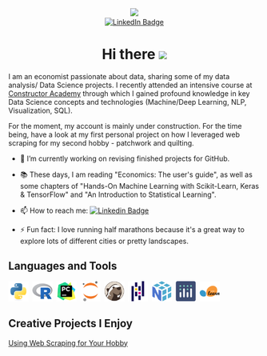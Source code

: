 <div id="header" align="center">
  <img src="https://i.giphy.com/media/v1.Y2lkPTc5MGI3NjExeThzNG80aGIydWNjcDBiM3Fxb2xxZWlucTF0YjlzaWo0OXJ3NDJidCZlcD12MV9pbnRlcm5hbF9naWZfYnlfaWQmY3Q9cw/Qo2dupDib32rkTY4hX/giphy.gif" width="500"/>

  <div id="badges">
  <a href="https://www.linkedin.com/in/stefaniewedel/">
    <img src="https://img.shields.io/badge/LinkedIn-blue?style=for-the-badge&logo=linkedin&logoColor=white" alt="LinkedIn Badge"/>
  </a>
  </div>

  <h1>
  Hi there
  <img src="https://media.giphy.com/media/hvRJCLFzcasrR4ia7z/giphy.gif" width="30px"/>
  </h1>
</div>



I am an economist passionate about data, sharing some of my data analysis/ Data Science projects. 
I recently attended an intensive course at <a href='https://academy.constructor.org/de'>Constructor Academy<a> through which I gained profound knowledge in key Data Science concepts and technologies (Machine/Deep Learning, NLP, Visualization, SQL).


For the moment, my account is mainly under construction. For the time being, have a look at my first personal project on how I leveraged web scraping for my second hobby - patchwork and quilting.



- 🔭  I’m currently working on revising finished projects for GitHub. 

- 📚  These days, I am reading "Economics: The user's guide", as well as some chapters of "Hands-On Machine Learning with Scikit-Learn, Keras & TensorFlow" and "An Introduction to Statistical Learning".

- 📫  How to reach me: [![Linkedin Badge](https://img.shields.io/badge/LinkedIn-blue?style=flat&logo=Linkedin&logoColor=white)](https://www.linkedin.com/in/stefaniewedel/)

- ⚡  Fun fact: I love running half marathons because it's a great way to explore lots of different cities or pretty landscapes.


## Languages and Tools
<div>
  <img src="https://github.com/devicons/devicon/blob/master/icons/python/python-original.svg" title="Python" alt="Python" width="40" height="40"/>&nbsp;
  <img src="https://github.com/devicons/devicon/blob/master/icons/r/r-original.svg" title="R" alt="R" width="40" height="40"/>&nbsp;
  <img src="https://github.com/devicons/devicon/blob/master/icons/pycharm/pycharm-original.svg" title="PyCharm" alt="PyCharm" width="40" height="40"/>&nbsp;
  <img src="https://github.com/devicons/devicon/blob/master/icons/jupyter/jupyter-original.svg" title="Jupyter" alt="Jupyter" width="40" height="40"/>&nbsp;
  <img src="https://github.com/devicons/devicon/blob/master/icons/dbeaver/dbeaver-original.svg" title="DBeaver" alt="DBeaver" width="40" height="40"/>&nbsp;
  <img src="https://github.com/devicons/devicon/blob/master/icons/pandas/pandas-original.svg" title="Pandas" alt="Pandas" width="40" height="40"/>&nbsp;
  <img src="https://github.com/devicons/devicon/blob/master/icons/numpy/numpy-original.svg" title="Numpy" alt="Numpy" width="40" height="40"/>&nbsp;
  <img src="https://github.com/devicons/devicon/blob/master/icons/plotly/plotly-original.svg" title="Plotly" alt="Plotly" width="40" height="40"/>&nbsp;
  <img src="https://github.com/devicons/devicon/blob/master/icons/scikitlearn/scikitlearn-original.svg" title="scikit-learn" alt="scikit-learn" width="40" height="40"/>&nbsp;
</div>


## Creative Projects I Enjoy

<a href='https://google.com'>Using Web Scraping for Your Hobby<a> 
